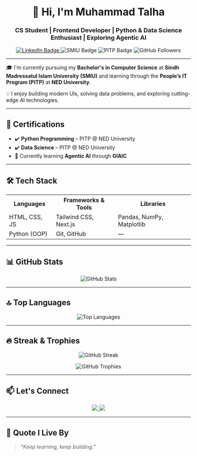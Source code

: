 <h1 align="center">👋 Hi, I'm Muhammad Talha</h1>
<h3 align="center">CS Student | Frontend Developer | Python & Data Science Enthusiast | Exploring Agentic AI</h3>

<p align="center">
  <a href="https://www.linkedin.com/in/muhammad-talha-4b17522bb">
    <img src="https://img.shields.io/badge/LinkedIn-blue?style=flat-square&logo=linkedin&logoColor=white" alt="LinkedIn Badge" />
  </a>
  <img src="https://img.shields.io/badge/University-SMIU-blue?style=flat-square&logo=academia&logoColor=white" alt="SMIU Badge" />
  <img src="https://img.shields.io/badge/PITP-NED-orange?style=flat-square&logo=codeforces&logoColor=white" alt="PITP Badge" />
  <img src="https://img.shields.io/github/followers/M-Talha183?label=GitHub&style=social" alt="GitHub Followers" />
</p>

---

🎓 I'm currently pursuing my **Bachelor's in Computer Science** at **Sindh Madressatul Islam University (SMIU)** and learning through the **People’s IT Program (PITP)** at **NED University**.

💡 I enjoy building modern UIs, solving data problems, and exploring cutting-edge AI technologies.

---

## 🚀 Certifications

- ✔️ **Python Programming** – PITP @ NED University  
- ✔️ **Data Science** – PITP @ NED University  
- 🧠 Currently learning **Agentic AI** through **GIAIC**

---

## 🛠️ Tech Stack

<table align="center">
  <tr>
    <th>Languages</th>
    <th>Frameworks & Tools</th>
    <th>Libraries</th>
  </tr>
  <tr>
    <td>HTML, CSS, JS</td>
    <td>Tailwind CSS, Next.js</td>
    <td>Pandas, NumPy, Matplotlib</td>
  </tr>
  <tr>
    <td>Python (OOP)</td>
    <td>Git, GitHub</td>
    <td>—</td>
  </tr>
</table>

---

## 📊 GitHub Stats

<p align="center">
  <img src="https://github-readme-stats.vercel.app/api?username=M-Talha183&show_icons=true&theme=github_dark&count_private=true&hide=prs" alt="GitHub Stats" />
</p>

---

## 🔝 Top Languages

<p align="center">
  <img src="https://github-readme-stats.vercel.app/api/top-langs/?username=M-Talha183&layout=compact&theme=github_dark&langs_count=8" alt="Top Languages" />
</p>

---

## 🔥 Streak & Trophies

<p align="center">
  <img src="https://streak-stats.demolab.com?user=M-Talha183&theme=dark&hide_border=false" alt="GitHub Streak" />
</p>

<p align="center">
  <img src="https://github-profile-trophy.vercel.app/?username=M-Talha183&theme=darkhub&no-bg=true&no-frame=true" alt="GitHub Trophies" />
</p>

---

## 📫 Let's Connect

<p align="center">
  <a href="https://www.linkedin.com/in/muhammad-talha-4b17522bb">
    <img src="https://img.shields.io/badge/LinkedIn-blue?style=for-the-badge&logo=linkedin&logoColor=white" />
  </a>
  <a href="https://github.com/M-Talha183">
    <img src="https://img.shields.io/badge/GitHub-000?style=for-the-badge&logo=github&logoColor=white" />
  </a>
</p>

---

## 💬 Quote I Live By

> "_Keep learning, keep building._"
